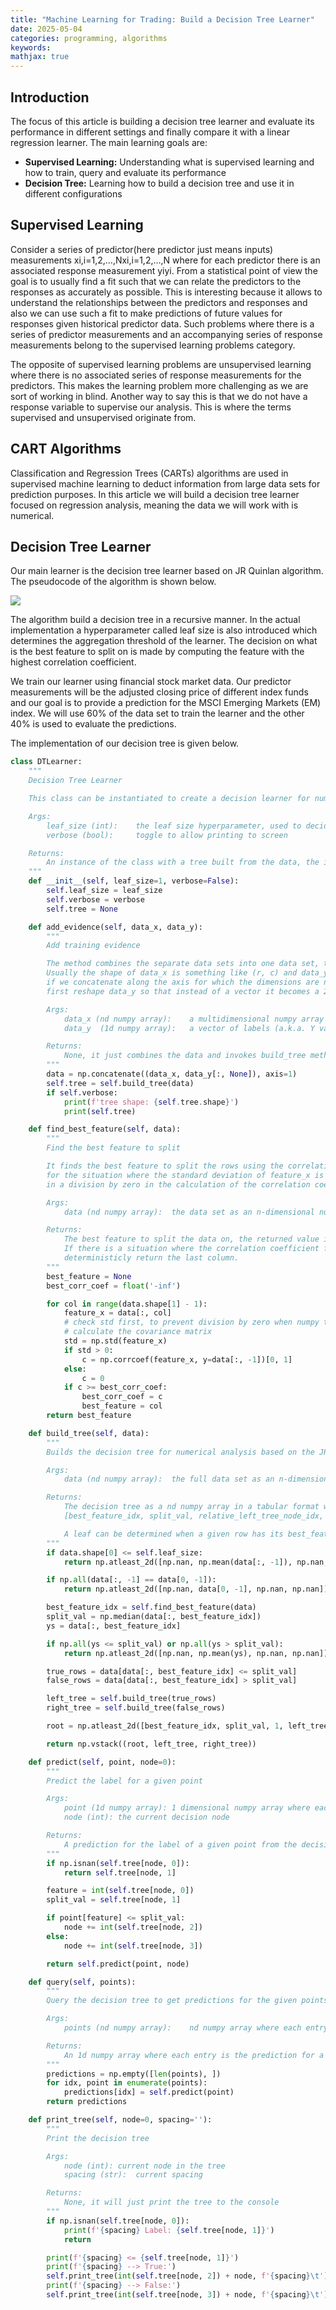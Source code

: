 ```yaml
---
title: "Machine Learning for Trading: Build a Decision Tree Learner"
date: 2025-05-04
categories: programming, algorithms
keywords: 
mathjax: true
---
```


## Introduction

The focus of this article is building a decision tree learner and evaluate its performance in different settings and finally compare it with a linear regression learner. The main learning goals are:

- **Supervised Learning:** Understanding what is supervised learning and how to train, query and evaluate its performance
- **Decision Tree:** Learning how to build a decision tree and use it in different configurations

## Supervised Learning

Consider a series of predictor(here predictor just means inputs) measurements xi,i=1,2,…,Nxi​,i=1,2,…,N where for each predictor there is an associated response measurement yiyi​. From a statistical point of view the goal is to usually find a fit such that we can relate the predictors to the responses as accurately as possible. This is interesting because it allows to understand the relationships between the predictors and responses and also we can use such a fit to make predictions of future values for responses given historical predictor data. Such problems where there is a series of predictor measurements and an accompanying series of response measurements belong to the supervised learning problems category.

The opposite of supervised learning problems are unsupervised learning where there is no associated series of response measurements for the predictors. This makes the learning problem more challenging as we are sort of working in blind. Another way to say this is that we do not have a response variable to supervise our analysis. This is where the terms supervised and unsupervised originate from.

## CART Algorithms

Classification and Regression Trees (CARTs) algorithms are used in supervised machine learning to deduct information from large data sets for prediction purposes. In this article we will build a decision tree learner focused on regression analysis, meaning the data we will work with is numerical.

## Decision Tree Learner

Our main learner is the decision tree learner based on JR Quinlan algorithm. The pseudocode of the algorithm is shown below.

![](https://techjournal.nl/wp-content/uploads/2022/10/image.png)

The algorithm build a decision tree in a recursive manner. In the actual implementation a hyperparameter called leaf size is also introduced which determines the aggregation threshold of the learner. The decision on what is the best feature to split on is made by computing the feature with the highest correlation coefficient.

We train our learner using financial stock market data. Our predictor measurements will be the adjusted closing price of different index funds and our goal is to provide a prediction for the MSCI Emerging Markets (EM) index. We will use 60% of the data set to train the learner and the other 40% is used to evaluate the predictions.  

The implementation of our decision tree is given below.

```python
class DTLearner:
    """
    Decision Tree Learner

    This class can be instantiated to create a decision learner for numerical analysis (regression)

    Args:
        leaf_size (int):    the leaf size hyperparameter, used to decide the threshold of leaf aggregation
        verbose (bool):     toggle to allow printing to screen

    Returns:
        An instance of the class with a tree built from the data, the instance can then be used to query predictions
    """
    def __init__(self, leaf_size=1, verbose=False):
        self.leaf_size = leaf_size
        self.verbose = verbose
        self.tree = None

    def add_evidence(self, data_x, data_y):
        """
        Add training evidence

        The method combines the separate data sets into one data set, this makes building the tree easier later.
        Usually the shape of data_x is something like (r, c) and data_y is (r, ). We can combine this two data sets
        if we concatenate along the axis for which the dimensions are not necessarily equal. But it is required to
        first reshape data_y so that instead of a vector it becomes a 2-d array with a single column.

        Args:
            data_x (nd numpy array):    a multidimensional numpy array holding the factor values
            data_y  (1d numpy array):   a vector of labels (a.k.a. Y values)

        Returns:
            None, it just combines the data and invokes build_tree method
        """
        data = np.concatenate((data_x, data_y[:, None]), axis=1)
        self.tree = self.build_tree(data)
        if self.verbose:
            print(f'tree shape: {self.tree.shape}')
            print(self.tree)

    def find_best_feature(self, data):
        """
        Find the best feature to split

        It finds the best feature to split the rows using the correlation coefficient. We need to watch out
        for the situation where the standard deviation of feature_x is zero, since this will result
        in a division by zero in the calculation of the correlation coefficient and will cause a runtime error

        Args:
            data (nd numpy array):  the data set as an n-dimensional numpy array

        Returns:
            The best feature to split the data on, the returned value is an integer representing the column index.
            If there is a situation where the correlation coefficient for multiple columns are the same, it will
            deterministicly return the last column.
        """
        best_feature = None
        best_corr_coef = float('-inf')

        for col in range(data.shape[1] - 1):
            feature_x = data[:, col]
            # check std first, to prevent division by zero when numpy tries to
            # calculate the covariance matrix
            std = np.std(feature_x)
            if std > 0:
                c = np.corrcoef(feature_x, y=data[:, -1])[0, 1]
            else:
                c = 0
            if c >= best_corr_coef:
                best_corr_coef = c
                best_feature = col
        return best_feature

    def build_tree(self, data):
        """
        Builds the decision tree for numerical analysis based on the JR Quinlan algorithm

        Args:
            data (nd numpy array):  the full data set as an n-dimensional numpy array

        Returns:
            The decision tree as a nd numpy array in a tabular format where each row is
            [best_feature_idx, split_val, relative_left_tree_node_idx, relative_right_tree_node_idx]

            A leaf can be determined when a given row has its best_feature_idx set to numpy nan.
        """
        if data.shape[0] <= self.leaf_size:
            return np.atleast_2d([np.nan, np.mean(data[:, -1]), np.nan, np.nan])

        if np.all(data[:, -1] == data[0, -1]):
            return np.atleast_2d([np.nan, data[0, -1], np.nan, np.nan])

        best_feature_idx = self.find_best_feature(data)
        split_val = np.median(data[:, best_feature_idx])
        ys = data[:, best_feature_idx]

        if np.all(ys <= split_val) or np.all(ys > split_val):
            return np.atleast_2d([np.nan, np.mean(ys), np.nan, np.nan])

        true_rows = data[data[:, best_feature_idx] <= split_val]
        false_rows = data[data[:, best_feature_idx] > split_val]

        left_tree = self.build_tree(true_rows)
        right_tree = self.build_tree(false_rows)

        root = np.atleast_2d([best_feature_idx, split_val, 1, left_tree.shape[0] + 1])

        return np.vstack((root, left_tree, right_tree))

    def predict(self, point, node=0):
        """
        Predict the label for a given point

        Args:
            point (1d numpy array): 1 dimensional numpy array where each entry is the value for a feature
            node (int): the current decision node

        Returns:
            A prediction for the label of a given point from the decision tree.
        """
        if np.isnan(self.tree[node, 0]):
            return self.tree[node, 1]

        feature = int(self.tree[node, 0])
        split_val = self.tree[node, 1]

        if point[feature] <= split_val:
            node += int(self.tree[node, 2])
        else:
            node += int(self.tree[node, 3])

        return self.predict(point, node)

    def query(self, points):
        """
        Query the decision tree to get predictions for the given points

        Args:
            points (nd numpy array):    nd numpy array where each entry is the value for a feature

        Returns:
            An 1d numpy array where each entry is the prediction for a given point
        """
        predictions = np.empty([len(points), ])
        for idx, point in enumerate(points):
            predictions[idx] = self.predict(point)
        return predictions

    def print_tree(self, node=0, spacing=''):
        """
        Print the decision tree

        Args:
            node (int): current node in the tree
            spacing (str):  current spacing

        Returns:
            None, it will just print the tree to the console
        """
        if np.isnan(self.tree[node, 0]):
            print(f'{spacing} Label: {self.tree[node, 1]}')
            return

        print(f'{spacing} <= {self.tree[node, 1]}')
        print(f'{spacing} --> True:')
        self.print_tree(int(self.tree[node, 2]) + node, f'{spacing}\t')
        print(f'{spacing} --> False:')
        self.print_tree(int(self.tree[node, 3]) + node, f'{spacing}\t')
```